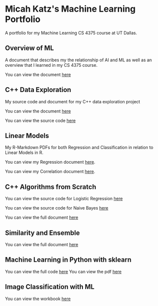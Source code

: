 # Micah Katz's Machine Learning Portfolio

A portfolio for my Machine Learning CS 4375 course at UT Dallas.

## Overview of ML

A document that describes my the relationship of AI and ML as well as an overview that I learned in my CS 4375 course.

You can view the document [here](ml-overview.pdf)

## C++ Data Exploration

My source code and document for my C++ data exploration project

You can view the document [here](Cpp-Data-Exploration.pdf)

You can view the source code [here](cpp-data-exploration.cpp)

## Linear Models

My R-Markdown PDFs for both Regression and Classification in relation to Linear Models in R.

You can view my Regression document [here](linear-models/regression.pdf).

You can view my Correlation document [here](linear-models/classification.pdf).

## C++ Algorithms from Scratch

You can view the source code for Logistic Regression [here](cpp-from-scratch/logistic-regression.cpp)

You can view the source code for Naive Bayes [here](cpp-from-scratch/naive-bayes.cpp)

You can view the full document [here](cpp-from-scratch/cpp-from-scratch.pdf)

## Similarity and Ensemble

You can view the full document [here](similarity-and-ensemble/part5.pdf)

## Machine Learning in Python with sklearn

You can view the full code [here](ml-with-sklearn/main.py)
You can view the pdf [here](ml-with-sklearn/mjk180006-asg-sklearn.pdf)

## Image Classification with ML

You can view the workbook [here](image-classification-dl/colab-workbook-classification.pdf)
